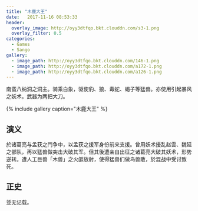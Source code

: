 ```yaml
---
title: "木鹿大王"
date:   2017-11-16 08:53:33
header:
  overlay_image: http://oyy3dtfqo.bkt.clouddn.com/s3-1.png
  overlay_filter: 0.5
categories:
  - Games
  - Sango
gallery:
  - image_path: http://oyy3dtfqo.bkt.clouddn.com/146-1.png
  - image_path: http://oyy3dtfqo.bkt.clouddn.com/a172-1.png
  - image_path: http://oyy3dtfqo.bkt.clouddn.com/a126-1.png
---
```


南蛮八纳洞之洞主。骑乘白象，驱使豹、狼、毒蛇、蝎子等猛兽。亦使用引起暴风之妖术。武器为两把大刀。

{% include gallery caption="木鹿大王" %}

## 演义

於诸葛亮与孟获之鬥争中，以孟获之援军身份前来支援。曾用妖术擾乱赵雲、魏延之部队，再以猛兽做突击大破其军。但其後遭亲自出征之诸葛亮大破其妖术，形势逆转。遭人工巨兽「木兽」之火燄放射，使得猛兽们做鸟兽散，於混战中受讨致死。

## 正史

並无记载。